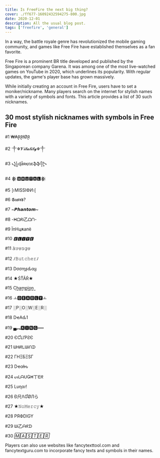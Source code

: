 ```yaml
---
title: Is FreeFire the next big thing?
cover: ./ff677-16092432594275-800.jpg
date: 2020-12-01
description: All the usual blog post.
tags: ['freefire', 'general']
---
```


In a way, the battle royale genre has revolutionized the mobile gaming community, and games like Free Fire have established themselves as a fan favorite.

Free Fire is a prominent BR title developed and published by the Singaporean company Garena. It was among one of the most live-watched games on YouTube in 2020, which underlines its popularity. With regular updates, the game's player base has grown massively.

While initially creating an account in Free Fire, users have to set a moniker/nickname. Many players search on the internet for stylish names with a variety of symbols and fonts. This article provides a list of 30 such nicknames.

## 30 most stylish nicknames with symbols in Free Fire

#1 ₩₳ⱤⱤłØⱤ

#2 ༒☬𝓥𝓲𝓽𝓪𝓵𝓲𝓽𝔂☬༒

#3 ꧁ɖǟʀӄռɛֆֆ꧂

#4 𒆜🅱🆁🆄🆃🅰🅻𒆜

#5 ⡷MISSIФИ⢾

#6 𝕾𝖈𝖆𝖗𝖊𝖉?

#7 ~𝙋𝙝𝙖𝙣𝙩𝙤𝙢~

#8 -ᕼᗝᖇᎥ乙ᗝᑎ-

#9 ЇпHцѫапё

#10 *🅴🅻🅸🆃🅴*

#11 𝙰̷𝚟̷𝚎̷𝚗̷𝚐̷𝚎̷

#12 ﾉ𝙱𝚞𝚝𝚌𝚑𝚎𝚛ﾉ

#13 Dσσɱʂԃαყ

#14 ★ŚŤĂŔ★

#15 C͢h͢a͢m͢p͢i͢o͢n͢

#16 ￌ🅳🅴🅰🅳🅻🆈ￌ

#17 ░P░O░W░E░R░

#18 DҽAԃ1

#19 ▄︻🅺🅸🅽🅶══

#20 ЄƇԼƖƤƧЄ

#21 ᗯᕼᎥᖇᒪᗯᎥᑎᗪ

#22 ΓHΞБΞSΓ 

#23 Dҽαƚԋ 

#24 ᔕᒪᗩᑌǤᕼ丅ᗴᖇ

#25 Lυɳαɾ!

#26 Ð尺ΛƓØЛら

#27 ★𝙽𝚘𝙼𝚎𝚛𝚌𝚢★

#28 PЯФDIGY

#29 ᗯᎥ乙ᗩᖇᗪ

#30 _🄼🄰🅂🅃🄴🅁_

Players can also use websites like fancytexttool.com and fancytextguru.com to incorporate fancy texts and symbols in their names.
